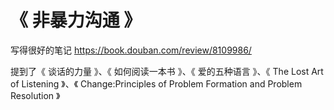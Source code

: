 # 《 非暴力沟通 》

写得很好的笔记 https://book.douban.com/review/8109986/

提到了《 谈话的力量 》、《 如何阅读一本书 》、《 爱的五种语言 》、《 The Lost Art of Listening 》、《 Change:Principles of Problem Formation and Problem Resolution 》
